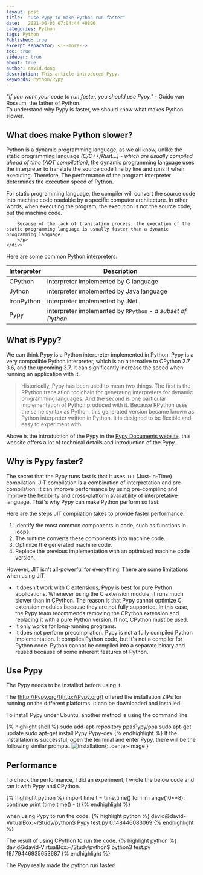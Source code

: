 ```yaml
---
layout: post
title:  "Use Pypy to make Python run faster"
date:   2021-06-03 07:04:44 +0800
categories: Python
tags: Python
Published: true
excerpt_separator: <!--more-->
toc: true
sidebar: true
about: true
author: david.dong
description: This article introduced Pypy. 
keywords: Python/Pypy
---
```

*"If you want your code to run faster, you should use Pypy."* - Guido van Rossum, the father of Python.<br>
To understand why Pypy is faster, we should know what makes Python slower.<!--more-->

## What does make Python slower? 
Python is a dynamic programming language, as we all know, unlike the static programming language *(C/C++/Rust...) - which are usually compiled ahead of time (AOT compilation)*, the dynamic programming language uses the interpreter to translate the source code line by line and runs it when executing. Therefore, The performance of the program interpreter determines the execution speed of Python.

<div class = "post-note info">
  <div class = "header"></div>
  	<div class = "body">
		<p>For static programming language, the compiler will convert the source code into machine code readable by a specific computer architecture. In other words, when executing the program, the execution is not the source code, but the machine code.<br>

		Because of the lack of translation process, the execution of the static programming language is usually faster than a dynamic programming language.
		</p>
  	</div>
</div>

Here are some common Python interpreters:

|Interpreter|Description|
|---|---|
|CPython |interpreter implemented by C language|
|Jython |interpreter implemented by Java language|
|IronPython |interpreter implemented by .Net|
|Pypy|interpreter implemented by `RPython` - *a subset of Python*|

## What is Pypy?
We can think Pypy is a Python interpreter implemented in Python. Pypy is a very compatible Python interpreter, which is an alternative to CPython 2.7, 3.6, and the upcoming 3.7. It can significantly increase the speed when running an application with it.

> Historically, Pypy has been used to mean two things. The first is the RPython translation toolchain for generating interpreters for dynamic programming languages. And the second is one particular implementation of Python produced with it. Because RPython uses the same syntax as Python, this generated version became known as Python interpreter written in Python. It is designed to be flexible and easy to experiment with.

Above is the introduction of the Pypy in the [Pypy Documents website](https://doc.Pypy.org/en/latest/introduction.html), this website offers a lot of technical details and introduction of the Pypy. 

## Why is Pypy faster?
The secret that the Pypy runs fast is that it uses `JIT` (Just-In-Time) compilation. JIT compilation is a combination of interpretation and pre-compilation. It can improve performance by using pre-compiling and improve the flexibility and cross-platform availability of interpretative language. That's why Pypy can make Python perform so fast.

Here are the steps JIT compilation takes to provide faster performance:
1. Identify the most common components in code, such as functions in loops.
2. The runtime converts these components into machine code.
3. Optimize the generated machine code.
4. Replace the previous implementation with an optimized machine code version.

However, JIT isn't all-powerful for everything. There are some limitations when using JIT.

+ It doesn't work with C extensions, Pypy is best for pure Python applications. Whenever using the C extension module, it runs much slower than in CPython. The reason is that Pypy cannot optimize C extension modules because they are not fully supported. In this case, the Pypy team recommends removing the CPython extension and replacing it with a pure Python version. If not, CPython must be used.
+ It only works for long-running programs.
+ It does not perform precompilation. Pypy is not a fully compiled Python implementation. It compiles Python code, but it's not a compiler for Python code. Python cannot be compiled into a separate binary and reused because of some inherent features of Python. 

## Use Pypy
The Pypy needs to be installed before using it. 

The [http://Pypy.org/](http://Pypy.org/) offered the installation ZIPs for running on the different platforms. It can be downloaded and installed.

To install Pypy under Ubuntu, another method is using the command line. 

{% highlight shell %}
sudo add-apt-repository ppa:Pypy/ppa
sudo apt-get update
sudo apt-get install Pypy Pypy-dev
{% endhighlight %}
If the installation is successful, open the terminal and enter Pypy, there will be the following similar prompts.
![installation]({{site.cdn_baseurl}}/assets/image/python-pypy-01.PNG){: .center-image }

## Performance  
To check the performance, I did an experiment, I wrote the below code and ran it with Pypy and CPython. 

{% highlight python %}
import time
t = time.time()
for i in range(10**8):
    continue
print (time.time() - t)
{% endhighlight %}

when using Pypy to run the code.
{% highlight python %}
david@david-VirtualBox:~/Study/python$ Pypy test.py
0.148446083069
{% endhighlight %}

The result of using CPython to run the code.
{% highlight python %}
david@david-VirtualBox:~/Study/python$ python3 test.py
19.179446935653687
{% endhighlight %}

The Pypy really made the python run faster!